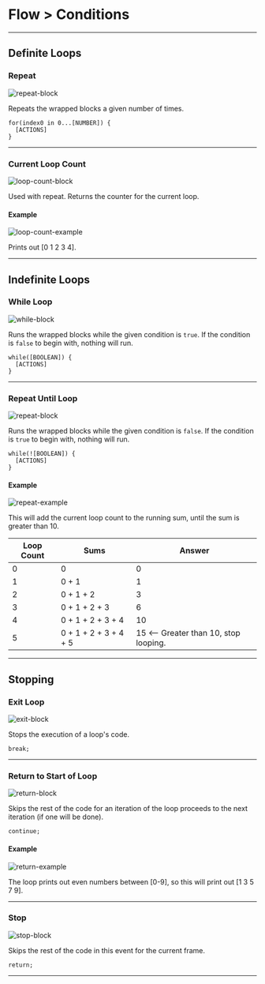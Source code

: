 # Flow > Conditions

***

## Definite Loops

### Repeat

![repeat-block](http://static.stencyl.com/pedia2/blocks/flow/flow_looping/RepeatBlock.png)

Repeats the wrapped blocks a given number of times.

```
for(index0 in 0...[NUMBER]) {
  [ACTIONS]
}
```

***

### Current Loop Count

![loop-count-block](http://static.stencyl.com/pedia2/blocks/flow/flow_looping/LoopCountBlock.png)

Used with repeat. Returns the counter for the current loop.

#### Example

![loop-count-example](http://static.stencyl.com/pedia2/blocks/flow/flow_looping/DefiniteLoopExample1.png)

Prints out [0 1 2 3 4].

***

## Indefinite Loops

### While Loop

![while-block](http://static.stencyl.com/pedia2/blocks/flow/flow_looping/WhileBlock.png)

Runs the wrapped blocks while the given condition is `true`. If the condition is `false` to begin with, nothing will run.

```
while([BOOLEAN]) {
  [ACTIONS]
}
```

***

### Repeat Until Loop

![repeat-block](http://static.stencyl.com/pedia2/blocks/flow/flow_looping/RepeatUntilBlock.png)

Runs the wrapped blocks while the given condition is `false`. If the condition is `true` to begin with, nothing will run.

```
while(![BOOLEAN]) {
  [ACTIONS]
}
```

#### Example

![repeat-example](http://static.stencyl.com/pedia2/blocks/flow/flow_looping/IndefiniteLoopExample2.png)

This will add the current loop count to the running sum, until the sum is greater than 10.

Loop Count | Sums | Answer
--- | --- | ---
0 | 0 | 0
1 | 0 + 1 | 1
2 | 0 + 1 + 2 | 3
3 | 0 + 1 + 2 + 3 | 6
4 | 0 + 1 + 2 + 3 + 4 | 10
5 | 0 + 1 + 2 + 3 + 4 + 5 | 15 <-- Greater than 10, stop looping.

***

## Stopping

### Exit Loop

![exit-block](http://static.stencyl.com/pedia2/blocks/flow/flow_looping/ExitLoopBlock.png)

Stops the execution of a loop's code.

```
break;
```

***

### Return to Start of Loop

![return-block](http://static.stencyl.com/pedia2/blocks/flow/flow_looping/ReturnToStartBlock.png)

Skips the rest of the code for an iteration of the loop proceeds to the next iteration (if one will be done).

```
continue;
```

#### Example

![return-example](http://static.stencyl.com/pedia2/blocks/flow/flow_looping/StoppingExample3.png)

The loop prints out even numbers between [0-9], so this will print out [1 3 5 7 9].

***

### Stop

![stop-block](http://static.stencyl.com/pedia2/blocks/flow/flow_looping/StopBlock.png)

Skips the rest of the code in this event for the current frame.

```
return;
```

***
